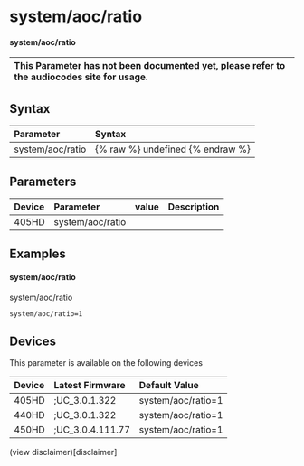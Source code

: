 ﻿---
description: system/aoc/ratio
search:
    keywords: ['system','aoc','ratio']
---

# system/aoc/ratio

#### system/aoc/ratio


| This Parameter has not been documented yet, please refer to the audiocodes site for usage.  |
| :--- |

## Syntax
| Parameter | Syntax |
| :--- | :--- |
|system/aoc/ratio | {% raw %} undefined {% endraw %} |

## Parameters
|Device|Parameter|value|Description|
|:---|:---|:---|:---|
| 405HD | system/aoc/ratio |  |  |

## Examples
#### system/aoc/ratio

system/aoc/ratio

```
system/aoc/ratio=1
```

## Devices
This parameter is available on the following devices

| Device | Latest Firmware | Default Value |
|:---|:---|:---|
| 405HD | ;UC_3.0.1.322 | system/aoc/ratio=1 
| 440HD | ;UC_3.0.1.322 | system/aoc/ratio=1 
| 450HD | ;UC_3.0.4.111.77 | system/aoc/ratio=1 

(view disclaimer)[disclaimer]
